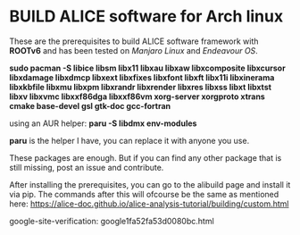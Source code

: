 # BUILD ALICE software for Arch linux

These are the prerequisites to build ALICE software framework with **ROOTv6** and has been tested on *Manjaro Linux* and *Endeavour OS*. 

**sudo pacman -S libice libsm libx11 libxau libxaw libxcomposite libxcursor libxdamage libxdmcp libxext libxfixes libxfont libxft libx11i libxinerama libxkbfile libxmu libxpm libxrandr libxrender libxres libxss libxt libxtst libxv libxvmc libxxf86dga libxxf86vm xorg-server xorgproto xtrans cmake base-devel gsl gtk-doc gcc-fortran**

using an AUR helper: **paru -S libdmx env-modules**

**paru** is the helper I have, you can replace it with anyone you use.

These packages are enough. But if you can find any other package that is still missing, post an issue and contribute.

After installing the prerequisites, you can go to the alibuild page and install it via pip. The commands after this will ofcourse be the same as mentioned here:
https://alice-doc.github.io/alice-analysis-tutorial/building/custom.html

google-site-verification: google1fa52fa53d0080bc.html

